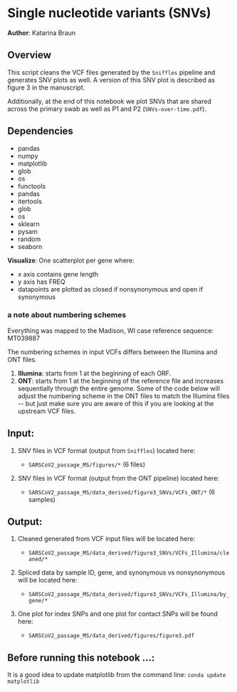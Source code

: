 # Single nucleotide variants (SNVs)

**Author**: Katarina Braun 

## Overview

This script cleans the VCF files generated by the `Sniffles` pipeline and generates SNV plots as well. A version of this SNV plot is described as figure 3 in the manuscript.

Additionally, at the end of this notebook we plot SNVs that are shared across the primary swab as well as P1 and P2 (`SNVs-over-time.pdf`). 

## Dependencies 
- pandas
- numpy
- matplotlib
- glob
- os
- functools
- pandas
- itertools
- glob
- os
- sklearn 
- pysam
- random 
- seaborn 

**Visualize**: 
One scatterplot per gene where: 
- x axis contains gene length 
- y axis has FREQ 
- datapoints are plotted as closed if nonsynonymous and open if synonymous

### a note about numbering schemes 

Everything was mapped to the Madison, WI case reference sequence: MT039887

The numbering schemes in input VCFs differs between the Illumina and ONT files. 
1. **Illumina**: starts from 1 at the beginning of each ORF. 
2. **ONT**: starts from 1 at the beginning of the reference file and increases sequentially through the entire genome. Some of the code below will adjust the numbering scheme in the ONT files to match the Illumina files -- but just make sure you are aware of this if you are looking at the upstream VCF files. 

## Input: 

1. SNV files in VCF format (output from `Sniffles`) located here: 
    - `SARSCoV2_passage_MS/figures/*` (6 files)
    
2. SNV files in VCF format (output from the ONT pipeline) located here: 
    - `SARSCoV2_passage_MS/data_derived/figure3_SNVs/VCFs_ONT/*` (6 samples) 

## Output: 

1. Cleaned generated from VCF input files will be located here:       
    - `SARSCoV2_passage_MS/data_derived/figure3_SNVs/VCFs_Illumina/cleaned/*`

2. Spliced data by sample ID, gene, and synonymous vs nonsynonymous will be located here:   
    - `SARSCoV2_passage_MS/data_derived/figure3_SNVs/VCFs_Illumina/by_gene/*`

3. One plot for index SNPs and one plot for contact SNPs will be found here:   
    - `SARSCoV2_passage_MS/data_derived/figures/figure3.pdf`
    
## Before running this notebook ...: 

It is a good idea to update matplotlib from the command line: `conda update matplotlib`
    
